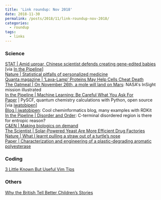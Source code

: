 ```yaml
---
title: 'Link roundup: Nov 2018'
date: 2018-11-30
permalink: /posts/2018/11/link-roundup-nov-2018/
categories:
  - roundup
tags:
  - links
---
```


### Science
[STAT \| Amid uproar, Chinese scientist defends creating gene-edited babies](https://www.statnews.com/2018/11/28/chinese-scientist-defends-creating-gene-edited-babies/) [via [In the Pipeline](http://blogs.sciencemag.org/pipeline/archives/2018/11/28/after-such-knowledge)]  
[Nature \| Statistical pitfalls of personalized medicine](https://www.nature.com/articles/d41586-018-07535-2)  
[Quanta magazine \| ‘Lava-Lamp’ Proteins May Help Cells Cheat Death](https://www.quantamagazine.org/phase-separating-proteins-may-protect-and-regulate-cells-20181126/)  
[The Oatmeal \| On November 26th, a mole will land on Mars](http://theoatmeal.com/comics/insight): NASA's InSight mission illustrated   
[In the Pipeline \| Machine Learning: Be Careful What You Ask For](https://blogs.sciencemag.org/pipeline/archives/2018/11/20/machine-learning-be-careful-what-you-ask-for)  
[Paper](https://onlinelibrary.wiley.com/doi/full/10.1002/wcms.1340) \| PySCF, quantum chemistry calculations with Python, open source [via [iwatobipen](https://iwatobipen.wordpress.com/2017/07/30/quantum-chemistry-calculation-with-python/)]  
[Blog \| iwatobipen](https://iwatobipen.wordpress.com/): Cool cheminformatics blog, many examples with RDKit  
[In the Pipeline \| Disorder and Order](https://blogs.sciencemag.org/pipeline/archives/2018/11/19/disorder-and-order): C-terminal disordered region is there for entropic reason?  
[C&EN \| Making biologics on demand](https://cen.acs.org/biological-chemistry/biotechnology/Making-biologics-demand/96/i45)  
[The Scientist \| Solar-Powered Yeast Are More Efficient Drug Factories](https://www.the-scientist.com/news-opinion/solar-powered-yeast-are-more-efficient-drug-factories-65094)  
[Nature \| What I learnt pulling a straw out of a turtle’s nose](https://www.nature.com/articles/d41586-018-07287-z)  
[Paper \| Characterization and engineering of a plastic-degrading aromatic polyesterase](http://www.pnas.org/content/115/19/E4350)  
### Coding  
[3 Little Known But Useful Vim Tips](https://dev.to/jovica/3-little-known-but-useful-vim-tips-1pbg)  
### Others  
[Why the British Tell Better Children’s Stories](https://www.theatlantic.com/entertainment/archive/2016/01/why-the-british-tell-better-childrens-stories/422859/)  

